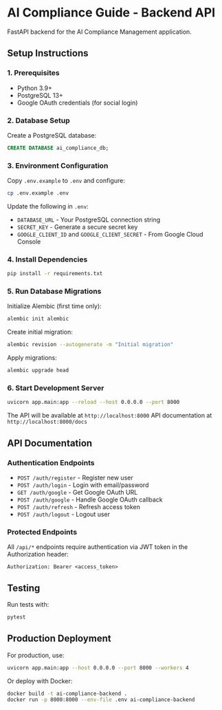 # AI Compliance Guide - Backend API

FastAPI backend for the AI Compliance Management application.

## Setup Instructions

### 1. Prerequisites

- Python 3.9+
- PostgreSQL 13+
- Google OAuth credentials (for social login)

### 2. Database Setup

Create a PostgreSQL database:
```sql
CREATE DATABASE ai_compliance_db;
```

### 3. Environment Configuration

Copy `.env.example` to `.env` and configure:
```bash
cp .env.example .env
```

Update the following in `.env`:
- `DATABASE_URL` - Your PostgreSQL connection string
- `SECRET_KEY` - Generate a secure secret key
- `GOOGLE_CLIENT_ID` and `GOOGLE_CLIENT_SECRET` - From Google Cloud Console

### 4. Install Dependencies

```bash
pip install -r requirements.txt
```

### 5. Run Database Migrations

Initialize Alembic (first time only):
```bash
alembic init alembic
```

Create initial migration:
```bash
alembic revision --autogenerate -m "Initial migration"
```

Apply migrations:
```bash
alembic upgrade head
```

### 6. Start Development Server

```bash
uvicorn app.main:app --reload --host 0.0.0.0 --port 8000
```

The API will be available at `http://localhost:8000`
API documentation at `http://localhost:8000/docs`

## API Documentation

### Authentication Endpoints

- `POST /auth/register` - Register new user
- `POST /auth/login` - Login with email/password
- `GET /auth/google` - Get Google OAuth URL
- `POST /auth/google` - Handle Google OAuth callback
- `POST /auth/refresh` - Refresh access token
- `POST /auth/logout` - Logout user

### Protected Endpoints

All `/api/*` endpoints require authentication via JWT token in the Authorization header:
```
Authorization: Bearer <access_token>
```

## Testing

Run tests with:
```bash
pytest
```

## Production Deployment

For production, use:
```bash
uvicorn app.main:app --host 0.0.0.0 --port 8000 --workers 4
```

Or deploy with Docker:
```bash
docker build -t ai-compliance-backend .
docker run -p 8000:8000 --env-file .env ai-compliance-backend
```